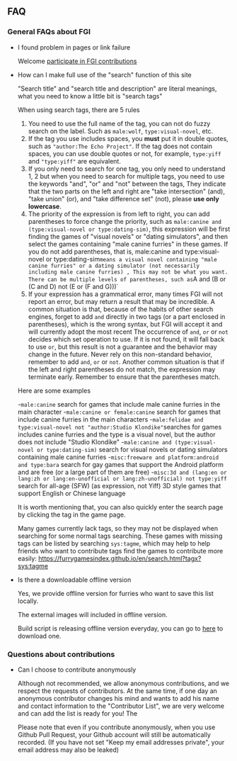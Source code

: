 ## FAQ

### General FAQs about FGI

- I found problem in pages or link failure

	Welcome [participate in FGI contributions](https://github.com/FurryGamesIndex/games/blob/master/doc/Contribute.en.md)

- How can I make full use of the "search" function of this site

	"Search title" and "search title and description" are literal meanings, what you need to know a little bit is "search tags"

	When using search tags, there are 5 rules

	1. You need to use the full name of the tag, you can not do fuzzy search on the label. Such as `male:wolf`, `type:visual-novel`, etc.
	2. If the tag you use includes spaces, you **must** put it in double quotes, such as `"author:The Echo Project"`. If the tag does not contain spaces, you can use double quotes or not, for example, `type:yiff` and `"type:yiff"` are equivalent.
	3. If you only need to search for one tag, you only need to understand 1, 2 but when you need to search for multiple tags, you need to use the keywords "and", "or" and "not" between the tags, They indicate that the two parts on the left and right are "take intersection" (and), "take union" (or), and "take difference set" (not), please **use only lowercase**.
	4. The priority of the expression is from left to right, you can add parentheses to force change the priority, such as `male:canine and (type:visual-novel or type:dating-sim)`, this expression will be first finding the games of "visual novels" or "dating simulators", and then select the games containing "male canine furries" in these games. If you do not add parentheses, that is, male:canine and type:visual-novel or type:dating-sim` means a visual novel containing "male canine furries" or a dating simulator (not necessarily including male canine furries) , This may not be what you want. There can be multiple levels of parentheses, such as `A and (B or (C and D) not (E or (F and G)))`
	5. If your expression has a grammatical error, many times FGI will not report an error, but may return a result that may be incredible. A common situation is that, because of the habits of other search engines, forget to add `and` directly in two tags (or a part enclosed in parentheses), which is the wrong syntax, but FGI will accept it and will currently adopt the most recent The occurrence of `and`, `or` or `not` decides which set operation to use. If it is not found, it will fall back to use `or`, but this result is not a guarantee and the behavior may change in the future. Never rely on this non-standard behavior, remember to add `and`, `or` or `not`. Another common situation is that if the left and right parentheses do not match, the expression may terminate early. Remember to ensure that the parentheses match.

	Here are some examples

	-`male:canine` search for games that include male canine furries in the main character
	-`male:canine or female:canine` search for games that include canine furries in the main characters
	-`male:felidae and type:visual-novel not "author:Studio Klondike"`searches for games includes canine furries and the type is a visual novel, but the author does not include "Studio Klondike"
	-`male:canine and (type:visual-novel or type:dating-sim)` search for visual novels or dating simulators containing male canine furries
	-`misc:freeware and platform:android and type:bara` search for gay games that support the Android platform and are free (or a large part of them are free)
	-`misc:3d and (lang:en or lang:zh or lang:en-unofficial or lang:zh-unofficial) not type:yiff` search for all-age (SFW) (as expression, not Yiff) 3D style games that support English or Chinese language

	It is worth mentioning that, you can also quickly enter the search page by clicking the tag in the game page.

	Many games currently lack tags, so they may not be displayed when searching for some normal tags searching. These games with missing tags can be listed by searching `sys:tagme`, which may help to help friends who want to contribute tags find the games to contribute more easily: https://furrygamesindex.github.io/en/search.html?tagx?sys:tagme

- Is there a downloadable offline version

	Yes, we provide offline version for furries who want to save this list locally.

	The external images will included in offline version.

	Build script is releasing offline version everyday, you can go to [here](https://github.com/FurryGamesIndex/games/releases/tag/_gh_assets) to download one.

### Questions about contributions

- Can I choose to contribute anonymously

	Although not recommended, we allow anonymous contributions, and we respect the requests of contributors. At the same time, if one day an anonymous contributor changes his mind and wants to add his name and contact information to the "Contributor List", we are very welcome and can add the list is ready for you!
The

	Please note that even if you contribute anonymously, when you use Github Pull Request, your Github account will still be automatically recorded. (If you have not set "Keep my email addresses private", your email address may also be leaked)
